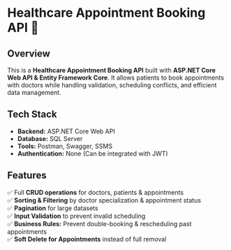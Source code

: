 # Healthcare Appointment Booking API 🚀

##  Overview
This is a **Healthcare Appointment Booking API** built with **ASP.NET Core Web API & Entity Framework Core**. It allows patients to book appointments with doctors while handling validation, scheduling conflicts, and efficient data management.

## Tech Stack
- **Backend:** ASP.NET Core Web API
- **Database:** SQL Server
- **Tools:** Postman, Swagger, SSMS
- **Authentication:** None (Can be integrated with JWT)

##  Features
✅ Full **CRUD operations** for doctors, patients & appointments  
✅ **Sorting & Filtering** by doctor specialization & appointment status  
✅ **Pagination** for large datasets  
✅ **Input Validation** to prevent invalid scheduling  
✅ **Business Rules:** Prevent double-booking & rescheduling past appointments  
✅ **Soft Delete for Appointments** instead of full removal 
